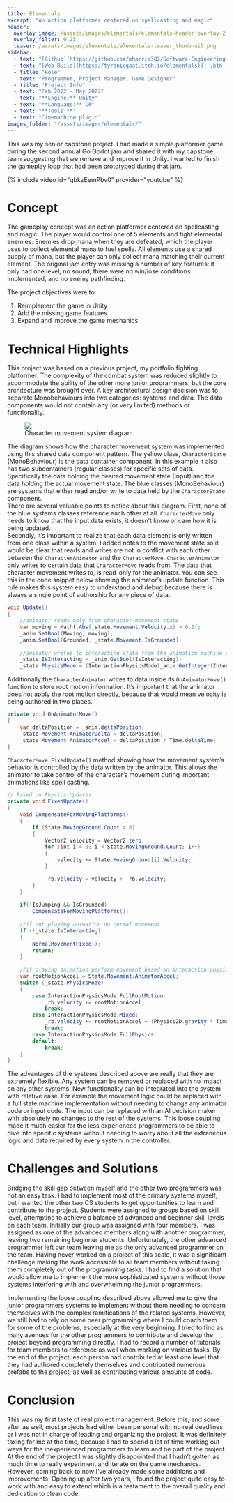 ```yaml
---
title: Elementals
excerpt: "An action platformer centered on spellcasting and magic"
header:
  overlay_image: /assets/images/elementals/elementals-header-overlay-2.png
  overlay_filter: 0.25
  teaser: /assets/images/elementals/elementals-teaser_thumbnail.png
sidebar:   
  - text: "[Github](https://github.com/mharris382/Software-Engineering-Capstone){: .btn .btn--primary}"
  - text: "[Web Build](https://tyranicgoat.itch.io/elementals){: .btn .btn--primary}"
  - title: "Role"
    text: "Programmer, Project Manager, Game Designer"
  - title: "Project Info"
  - text: "Feb 2022 - May 2022"
  - text: "**Engine:** Unity"
  - text: "**Language:** C#"
  - text: "**Tools:**"
  - text: "Cinemachine plugin"
images_folder: "/assets/images/elementals/"
---
```


This was my senior capstone project. I had made a simple platformer game during the second annual Go Godot jam and shared it with my capstone team suggesting that we remake and improve it in Unity. I wanted to finish the gameplay loop that had been prototyped during that jam.

{% include video id="qbkzEemPbv0" provider="youtube" %}

# Concept

The gameplay concept was an action platformer centered on spellcasting and magic. The player would control one of 5 elements and fight elemental enemies. Enemies drop mana when they are defeated, which the player uses to collect elemental mana to fuel spells. All elements use a shared supply of mana, but the player can only collect mana matching their current element. The original jam entry was missing a number of key features: it only had one level, no sound, there were no win/lose conditions implemented, and no enemy pathfinding. 

The project objectives were to:

1. Reimplement the game in Unity 
2. Add the missing game features
3. Expand and improve the game mechanics 

# Technical Highlights

This project was based on a previous project, my portfolio fighting platformer. The complexity of the combat system was reduced slightly to accommodate the ability of the other more junior programmers; but the core architecture was brought over. A key architectural design decision was to separate Monobehaviours into two categories: systems and data. The data components would not contain any (or very limited) methods or functionality.

<figure>
	<a href="{{page.images_folder}}character-movement-system-diagram.png"><img src="{{page.images_folder}}character-movement-system-diagram.png"></a>
	<figcaption>Character movement system diagram.</figcaption>
</figure>

The diagram shows how the character movement system was implemented using this shared data component pattern. The yellow class, `CharacterState` (MonoBehaviour) is the data container component. In this example it also has two subcontainers (regular classes) for specific sets of data. Specifically the data holding the desired movement state (Input) and the data holding the actual movement state. The blue classes (MonoBehaviour) are systems that either read and/or write to data held by the `CharacterState` component.  
There are several valuable points to notice about this diagram. First, none of the blue systems classes reference each other at all. `CharacterMove` only needs to know that the input data exists, it doesn’t know or care how it is being updated.  
Secondly, it’s important to realize that each data element is only written from one class within a system. I added notes to the movement state so it would be clear that reads and writes are not in conflict with each other between the `CharacterAnimator` and the `CharacterMove`. `CharacterAnimator` only writes to certain data that `CharacterMove` reads from.  The data that character movement writes to, is read-only for the animator. You can see this in the code snippet below showing the animator’s update function. This rule makes this system easy to understand and debug because there is always a single point of authorship for any piece of data. 

~~~ cs
void Update()
{
    //animator reads only from character movement state 
    var moving = Mathf.Abs(_state.Movement.Velocity.x) > 0.1f;
    _anim.SetBool(Moving, moving);
    _anim.SetBool(Grounded, _state.Movement.IsGrounded);
    
    //animator writes to interacting state from the animation machine parameters 
    _state.IsInteracting = _anim.GetBool(IsInteracting);
    _state.PhysicsMode = (InteractionPhysicsMode)_anim.GetInteger(InteractionPhysMode);
~~~

Additionally the `CharacterAnimator` writes to data inside its `OnAnimatorMove()` function to store root motion information. It’s important that the animator does not apply the root motion directly, because that would mean velocity is being authored in two places.

~~~ cs
private void OnAnimatorMove()
{
    var deltaPosition = _anim.deltaPosition;
    _state.Movement.AnimatorDelta = deltaPosition;
    _state.Movement.AnimatorAccel = deltaPosition / Time.deltaTime;
}
~~~

`CharacterMove FixedUpdate()` method showing how the movement system’s behavior is controlled by the data written by the animator. This allows the animator to take control of the character’s movement during important animations like spell casting.

~~~ cs
// Based on Physics Updates
private void FixedUpdate()
{
    void CompensateForMovingPlatforms()
    {
        if (State.MovingGround.Count > 0)
        {
            Vector2 velocity = Vector2.zero;
            for (int i = 0; i < State.MovingGround.Count; i++)
            {
                velocity += State.MovingGround[i].Velocity;
            }

            _rb.velocity = velocity + _rb.velocity;
        }
    }
    
    if(!IsJumping && IsGrounded)
        CompensateForMovingPlatforms();
    
    //if not playing animation do normal movement
    if (!_state.IsInteracting)
    {
        NormalMovementFixed();
        return;
    }
  
    //if playing animation perform movement based on interaction physics mode
    var rootMotionAccel = State.Movement.AnimatorAccel;
    switch (_state.PhysicsMode)
    {
        case InteractionPhysicsMode.FullRootMotion:
            _rb.velocity += rootMotionAccel;
            break;
        case InteractionPhysicsMode.Mixed:
            _rb.velocity += rootMotionAccel + (Physics2D.gravity * Time.fixedDeltaTime);
            break;
        case InteractionPhysicsMode.FullPhysics:
        default:
            break;
    }
}
~~~

The advantages of the systems described above are really that they are extremely flexible.  Any system can be removed or replaced with no impact on any other systems. New functionality can be integrated into the system with relative ease. For example the movement logic could be replaced with a full state machine implementation without needing to change any animator code or input code. The input can be replaced with an AI decision maker with absolutely no changes to the rest of the systems. This loose coupling made it much easier for the less experienced programmers to be able to dive into specific systems without needing to worry about all the extraneous logic and data required by every system in the controller.

# Challenges and Solutions

Bridging the skill gap between myself and the other two programmers was not an easy task. I had to implement most of the primary systems myself, but I wanted the other two CS students to get opportunities to learn and contribute to the project. Students were assigned to groups based on skill level, attempting to achieve a balance of advanced and beginner skill levels on each team. Initially our group was assigned with four members. I was assigned as one of the advanced members along with another programmer, leaving two remaining beginner students.  Unfortunately, the other advanced programmer left our team leaving me as the only advanced programmer on the team. Having never worked on a project of this scale, it was a significant challenge making the work accessible to all team members without taking them completely out of the programming tasks. I had to find a solution that would allow me to implement the more sophisticated systems without those systems interfering with and overwhelming the junior programmers.

Implementing the loose coupling described above allowed me to give the junior programmers systems to implement without them needing to concern themselves with the complex ramifications of the related systems. However, we still had to rely on some peer programming where I could coach them for some of the problems, especially at the very beginning. I tried to find as many avenues for the other programmers to contribute and develop the project beyond programming directly. I had to record a number of tutorials for team members to reference as well when working on various tasks. By the end of the project, each person had contributed at least one level that they had authored completely themselves and contributed numerous prefabs to the project, as well as contributing various amounts of code.

# Conclusion

This was my first taste of real project management. Before this, and some after as well, most projects had either been personal with no real deadlines or I was not in charge of leading and organizing the project. It was definitely taxing for me at the time, because I had to spend a lot of time working out ways for the inexperienced programmers to learn and be part of the project. At the end of the project I was slightly disappointed that I hadn’t gotten as much time to really experiment and iterate on the game mechanics. However, coming back to now I’ve already made some additions and improvements. Opening up after two years, I found the project quite easy to work with and easy to extend which is a testament to the overall quality and dedication to clean code.